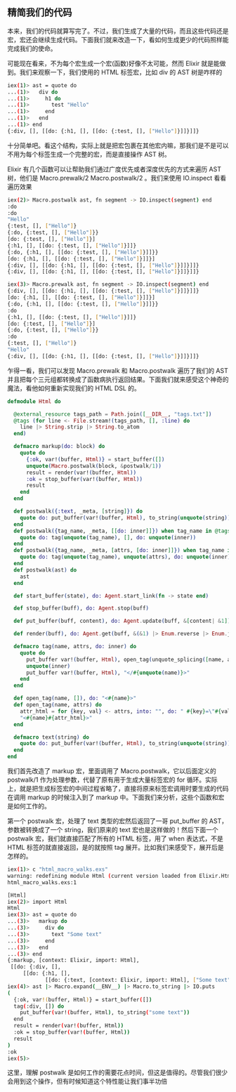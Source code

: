 ## 精简我们的代码

本来，我们的代码就算写完了。不过，我们生成了大量的代码，而且这些代码还是宏，宏还会继续生成代码。下面我们就来改造一下，看如何生成更少的代码照样能完成我们的使命。

可能现在看来，不为每个宏生成一个宏(函数)好像不太可能，然而 Elixir 就是能做到。我们来观察一下，我们使用的 HTML 标签宏，比如 div 的 AST 树是咋样的

```bash
iex(1)> ast = quote do
...(1)>   div do
...(1)>     h1 do
...(1)>       test "Hello"
...(1)>     end
...(1)>   end
...(1)> end
{:div, [], [[do: {:h1, [], [[do: {:test, [], ["Hello"]}]]}]]}
```

十分简单吧。看这个结构，实际上就是把宏包裹在其他宏内嘛，那我们是不是可以不用为每个标签生成一个完整的宏，而是直接操作 AST 树。

Elixir 有几个函数可以让帮助我们通过广度优先或者深度优先的方式来遍历 AST 树，他们是 Macro.prewalk/2 Macro.postwalk/2 。我们来使用 IO.inspect 看看遍历效果

```bash
iex(2)> Macro.postwalk ast, fn segment -> IO.inspect(segment) end
:do
:do
"Hello"
{:test, [], ["Hello"]}
{:do, {:test, [], ["Hello"]}}
[do: {:test, [], ["Hello"]}]
{:h1, [], [[do: {:test, [], ["Hello"]}]]}
{:do, {:h1, [], [[do: {:test, [], ["Hello"]}]]}}
[do: {:h1, [], [[do: {:test, [], ["Hello"]}]]}]
{:div, [], [[do: {:h1, [], [[do: {:test, [], ["Hello"]}]]}]]}
{:div, [], [[do: {:h1, [], [[do: {:test, [], ["Hello"]}]]}]]}

iex(3)> Macro.prewalk ast, fn segment -> IO.inspect(segment) end 
{:div, [], [[do: {:h1, [], [[do: {:test, [], ["Hello"]}]]}]]}
[do: {:h1, [], [[do: {:test, [], ["Hello"]}]]}]
{:do, {:h1, [], [[do: {:test, [], ["Hello"]}]]}}
:do
{:h1, [], [[do: {:test, [], ["Hello"]}]]}
[do: {:test, [], ["Hello"]}]
{:do, {:test, [], ["Hello"]}}
:do
{:test, [], ["Hello"]}
"Hello"
{:div, [], [[do: {:h1, [], [[do: {:test, [], ["Hello"]}]]}]]}
```

乍得一看，我们可以发现 Macro.prewalk 和 Macro.postwalk 遍历了我们的 AST 并且把每个三元组都转换成了函数病执行返回结果。下面我们就来感受这个神奇的魔法，看他如何重新实现我们的 HTML DSL 的。

```elixir
defmodule Html do

  @external_resource tags_path = Path.join([__DIR__, "tags.txt"])
  @tags (for line <- File.stream!(tags_path, [], :line) do
    line |> String.strip |> String.to_atom
  end)

  defmacro markup(do: block) do
    quote do
      {:ok, var!(buffer, Html)} = start_buffer([])
      unquote(Macro.postwalk(block, &postwalk/1))
      result = render(var!(buffer, Html))
      :ok = stop_buffer(var!(buffer, Html))
      result
    end
  end

  def postwalk({:text, _meta, [string]}) do
    quote do: put_buffer(var!(buffer, Html), to_string(unquote(string)))
  end
  def postwalk({tag_name, _meta, [[do: inner]]}) when tag_name in @tags do
    quote do: tag(unquote(tag_name), [], do: unquote(inner))
  end
  def postwalk({tag_name, _meta, [attrs, [do: inner]]}) when tag_name in @tags do
    quote do: tag(unquote(tag_name), unquote(attrs), do: unquote(inner))
  end
  def postwalk(ast) do
    ast
  end

  def start_buffer(state), do: Agent.start_link(fn -> state end)

  def stop_buffer(buff), do: Agent.stop(buff)

  def put_buffer(buff, content), do: Agent.update(buff, &[content| &1])

  def render(buff), do: Agent.get(buff, &(&1) |> Enum.reverse |> Enum.join(""))

  defmacro tag(name, attrs, do: inner) do
    quote do
      put_buffer var!(buffer, Html), open_tag(unquote_splicing([name, attrs]))
      unquote(inner)
      put_buffer var!(buffer, Html), "</#{unquote(name)}>"
    end
  end

  def open_tag(name, []), do: "<#{name}>"
  def open_tag(name, attrs) do
    attr_html = for {key, val} <- attrs, into: "", do: " #{key}=\"#{val}\""
    "<#{name}#{attr_html}>"
  end

  defmacro text(string) do
    quote do: put_buffer(var!(buffer, Html), to_string(unquote(string)))
  end
end

```

我们首先改造了 markup 宏，里面调用了 Macro.postwalk，它以后面定义的 postwalk/1 作为处理参数，代替了原有用于生成大量标签宏的 for 循环。实际上，就是把生成标签宏的中间过程省略了，直接将原来标签宏调用时要生成的代码在调用 markup 的时候注入到了 markup 中。下面我们来分析，这些个函数和宏是如何工作的。

第一个 postwalk 宏，处理了 text 类型的宏然后返回了一哥 put_buffer 的 AST，参数被转换成了一个 string，我们原来的 text 宏也是这样做的！然后下面一个 postwalk 宏，我们就直接匹配了所有的 HTML 标签，用了 when 表达式，不是 HTML 标签的就直接返回，是的就按照 tag 展开。比如我们来感受下，展开后是怎样的。

```bash
iex(1)> c "html_macro_walks.exs"
warning: redefining module Html (current version loaded from Elixir.Html.beam)
html_macro_walks.exs:1

[Html]
iex(2)> import Html
Html
iex(3)> ast = quote do
...(3)>   markup do
...(3)>     div do
...(3)>       text "Some text"
...(3)>     end
...(3)>   end
...(3)> end
{:markup, [context: Elixir, import: Html],
 [[do: {:div, [],
     [[do: {:h1, [],
            [[do: {:text, [context: Elixir, import: Html], ["Some text"]}]]}]]}]]}
iex(4)> ast |> Macro.expand(__ENV__) |> Macro.to_string |> IO.puts
(
  {:ok, var!(buffer, Html)} = start_buffer([])
  tag(:div, []) do
    put_buffer(var!(buffer, Html), to_string("some text"))
  end
  result = render(var!(buffer, Html))
  :ok = stop_buffer(var!(buffer, Html))
  result
)
:ok
iex(5)> 
```

这里，理解 postwalk 是如何工作的需要花点时间，但这是值得的。尽管我们很少会用到这个操作，但有时候知道这个特性能让我们事半功倍

